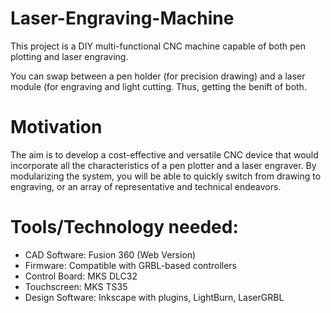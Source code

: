 # Laser-Engraving-Machine
This project is a DIY multi-functional CNC machine capable of both pen plotting and laser engraving.

You can swap between a pen holder (for precision drawing) and a laser module (for engraving and light cutting. Thus, getting the benift of both.

# Motivation
The aim is to develop a cost-effective and versatile CNC device that would incorporate all the characteristics of a pen plotter and a laser engraver. By modularizing the system, you will be able to quickly switch from drawing to engraving, or an array of representative and technical endeavors.

# Tools/Technology needed:
- CAD Software: Fusion 360 (Web Version)
- Firmware: Compatible with GRBL-based controllers
- Control Board: MKS DLC32
- Touchscreen: MKS TS35
- Design Software: Inkscape with plugins, LightBurn, LaserGRBL
